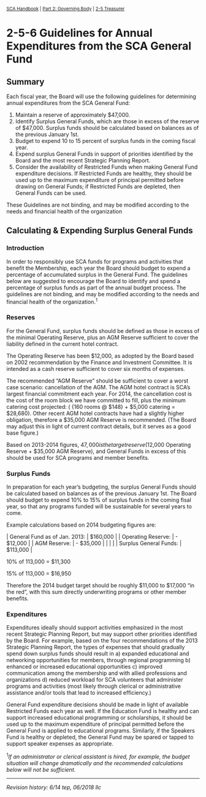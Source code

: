 <sup>[SCA Handbook](/sca-handbook/index.html) | [Part 2: Governing Body](../02_governing_body/index.html) | [2-5 Treasurer](../02_governing_body/02-05_treasurer.html)</sup> 

# 2-5-6 Guidelines for Annual Expenditures from the SCA General Fund

## Summary

Each fiscal year, the Board will use the following guidelines for determining annual expenditures from the SCA General Fund:
1. Maintain a reserve of approximately $47,000.
2. Identify Surplus General Funds, which are those in excess of the reserve of $47,000. Surplus funds should be calculated based on balances as of the previous January 1st.
3. Budget to expend 10 to 15 percent of surplus funds in the coming fiscal year.
4. Expend surplus General Funds in support of priorities identified by the Board and the most recent Strategic Planning Report.
5. Consider the availability of Restricted Funds when making General Fund expenditure decisions. If Restricted Funds are healthy, they should be used up to the maximum expenditure of principal permitted before drawing on General Funds; if Restricted Funds are depleted, then General Funds can be used.

These Guidelines are not binding, and may be modified according to the needs and financial health of the organization

## Calculating & Expending Surplus General Funds

### Introduction

In order to responsibly use SCA funds for programs and activities that benefit the Membership, each year the Board should budget to expend a percentage of accumulated surplus in the General Fund. The guidelines below are suggested to encourage the Board to identify and spend a percentage of surplus funds as part of the
annual budget process. The guidelines are not binding, and may be modified according to the needs and financial health of the organization.<sup>1</sup>

### Reserves
For the General Fund, surplus funds should be defined as those in excess of the minimal Operating Reserve, plus an AGM Reserve sufficient to cover the liability defined in the current hotel contract.

The Operating Reserve has been $12,000, as adopted by the Board based on 2002 recommendation by the Finance and Investment Committee. It is intended as a cash reserve sufficient to cover six months of expenses.

The recommended “AGM Reserve” should be sufficient to cover a worst case scenario: cancellation of the AGM. The AGM hotel contract is SCA’s largest financial commitment each year. For 2014, the cancellation cost is the cost of the room block we have committed to fill, plus the minimum catering cost projected: ( {160 rooms @ $148} + $5,000 catering = $28,680). Other recent AGM hotel contracts have had a slightly higher obligation, therefore a $35,000 AGM Reserve is recommended. (The Board may adjust this in light of current contract details, but it serves as a good base figure.)

Based on 2013-2014 figures, $47,000 is the target reserve ($12,000 Operating Reserve + $35,000 AGM Reserve), and General Funds in excess of this should be used for SCA programs and member benefits.

### Surplus Funds

In preparation for each year’s budgeting, the surplus General Funds should be calculated based on balances as of the previous January 1st. The Board should budget to expend 10% to 15% of surplus funds in the coming fisal year, so that any programs funded will be sustainable for several years to come.

Example calculations based on 2014 budgeting figures are: 

| General Fund as of Jan. 2013: | $160,000 |
| Operating Reserve: | - $12,000 |
| AGM Reserve: | - $35,000 |
|   |  |
| Surplus General Funds: | $113,000 |

10% of 113,000 = $11,300

15% of 113,000 = $16,950

Therefore the 2014 budget target should be roughly $11,000 to $17,000 “in the red”, with this sum directly underwriting programs or other member benefits.

### Expenditures

Expenditures ideally should support activities emphasized in the most recent Strategic Planning Report, but may support other priorities identified by the Board. For example, based on the four recommendations of the 2013 Strategic Planning Report, the types of expenses that should gradually spend down surplus funds should result in
a) expanded educational and networking opportunities for members, through regional programming
b) enhanced or increased educational opportunities
c) improved communication among the membership and with allied professions and organizations
d) reduced workload for SCA volunteers that administer programs and activities (most likely through clerical or administrative assistance and/or tools that lead to increased efficiency.)

General Fund expenditure decisions should be made in light of available Restricted Funds each year as well. If the Education Fund is healthy and can support increased educational programming or scholarships, it should be used up to the maximum expenditure of principal permitted before the General Fund is applied to educational programs. Similarly, if the Speakers Fund is healthy or depleted, the General Fund may be spared or tapped to support speaker expenses as appropriate.

<sup>1</sup>_If an administrator or clerical assistant is hired, for example, the budget situation will
change dramatically and the recommended calculations below will not be sufficient._

***

_Revision history: 6/14 tep, 06/2018 llc_
